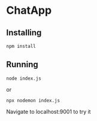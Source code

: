 # ChatApp

## Installing
```
npm install
```

## Running

```
node index.js
```
or
```
npx nodemon index.js
```

Navigate to localhost:9001 to try it
